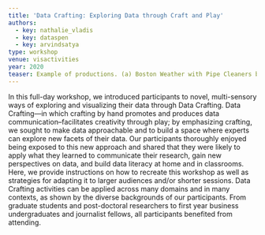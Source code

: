 ```yaml
---
title: 'Data Crafting: Exploring Data through Craft and Play'
authors:
  - key: nathalie_vladis
  - key: dataspen
  - key: arvindsatya
type: workshop
venue: visactivities
year: 2020
teaser: Example of productions. (a) Boston Weather with Pipe Cleaners by Gaurav P; (b) Ten Hours in Boston by Yue D; (c) Screen Time by Weather by Artemisia L; (d) Highs and Lows by Serena B.
---
```

In this full-day workshop, we introduced participants to novel, multi-sensory ways of exploring and visualizing their data through Data Crafting. Data Crafting—in which crafting by hand promotes and produces data communication–facilitates creativity through play; by emphasizing crafting, we sought to make data approachable and to build a space where experts can explore new facets of their data. Our participants thoroughly enjoyed being exposed to this new approach and shared that they were likely to apply what they learned to communicate their research, gain new perspectives on data, and build data literacy at home and in classrooms. Here, we provide instructions on how to recreate this workshop as well as strategies for adapting it to larger audiences and/or shorter sessions. Data Crafting activities can be applied across many domains and in many contexts, as shown by the diverse backgrounds of our participants. From graduate students and post-doctoral researchers to first year business undergraduates and journalist fellows, all participants benefited from attending.